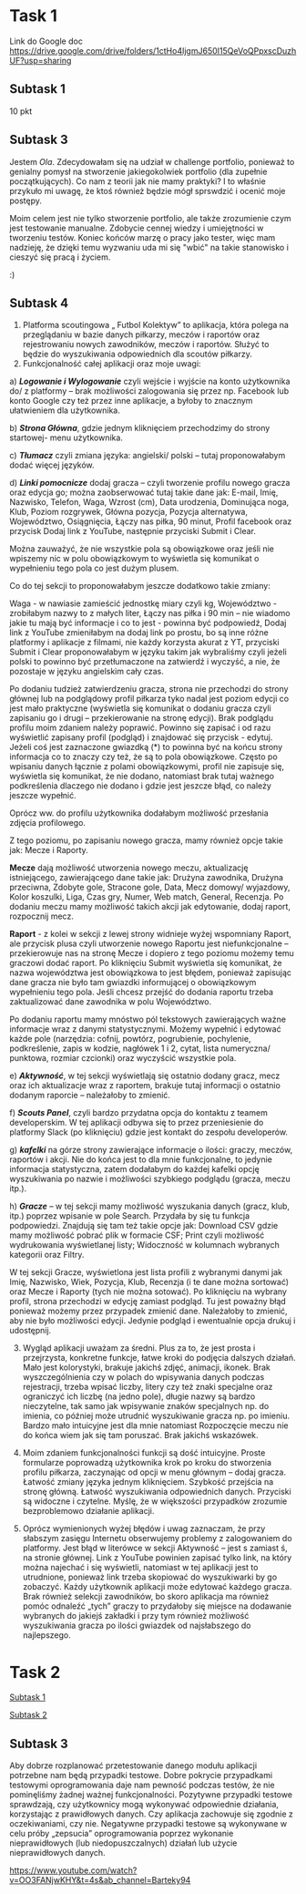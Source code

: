 # Task 1
Link do Google doc
https://drive.google.com/drive/folders/1ctHo4IjgmJ650I15QeVoQPpxscDuzhUF?usp=sharing
## Subtask 1
10 pkt
## Subtask 3
Jestem *Ola*. Zdecydowałam się na udział w challenge portfolio, ponieważ to genialny pomysł na stworzenie jakiegokolwiek portfolio (dla zupełnie początkujących). Co nam z teorii jak nie mamy praktyki? I to właśnie przykuło mi uwagę, że ktoś również będzie mógł sprswdzić i ocenić moje postępy.


Moim celem jest nie tylko stworzenie portfolio, ale także zrozumienie czym jest testowanie manualne. Zdobycie cennej wiedzy i umiejętności w tworzeniu testów. Koniec końców marzę o pracy jako tester, więc mam nadzieję, że dzięki temu wyzwaniu uda mi się "wbić" na takie stanowisko i cieszyć się pracą i życiem. 

:)

## Subtask 4

1. Platforma scoutingowa „ Futbol Kolektyw” to aplikacja, która polega na przeglądaniu w bazie danych piłkarzy, meczów i raportów oraz rejestrowaniu nowych zawodników, meczów i raportów. Służyć to będzie do wyszukiwania odpowiednich dla scoutów piłkarzy.
2. Funkcjonalność całej aplikacji oraz moje uwagi:

a) ***Logowanie i Wylogowanie*** czyli wejście i wyjście na konto użytkownika do/ z platformy – brak możliwości zalogowania się przez np. Facebook lub konto Google czy też przez inne aplikacje, a byłoby to znacznym ułatwieniem dla użytkownika.

b) ***Strona Główna***, gdzie jednym kliknięciem przechodzimy do strony startowej- menu użytkownika.

c) ***Tłumacz*** czyli zmiana języka: angielski/ polski – tutaj proponowałabym dodać więcej języków.

d) ***Linki pomocnicze*** dodaj gracza – czyli tworzenie profilu nowego gracza oraz edycja go; można zaobserwować tutaj takie dane jak: E-mail, Imię, Nazwisko, Telefon, Waga, Wzrost (cm), Data urodzenia, Dominująca noga, Klub, Poziom rozgrywek, Główna pozycja, Pozycja alternatywa, Województwo, Osiągnięcia, Łączy nas piłka, 90 minut, Profil facebook oraz przycisk Dodaj link z YouTube, następnie przyciski Submit i Clear.

Można zauważyć, że nie wszystkie pola są obowiązkowe oraz jeśli nie wpiszemy nic w polu obowiązkowym to wyświetla się komunikat o wypełnieniu tego pola co jest dużym plusem.

Co do tej sekcji to proponowałabym jeszcze dodatkowo takie zmiany: 

Waga - w nawiasie zamieścić jednostkę miary czyli kg, Województwo - zrobiłabym nazwy to z małych liter, Łączy nas piłka i 90 min – nie wiadomo jakie tu mają być informacje i co to jest - powinna być podpowiedź, Dodaj link z YouTube zmieniłabym na dodaj link po prostu, bo są inne różne platformy i aplikacje z filmami, nie każdy korzysta akurat z YT, przyciski Submit i Clear proponowałabym w języku takim jak wybraliśmy czyli jeżeli polski to powinno być przetłumaczone na zatwierdź i wyczyść, a nie, że pozostaje w języku angielskim cały czas.

Po dodaniu tudzież zatwierdzeniu gracza, strona nie przechodzi do strony głównej lub na podglądowy profil piłkarza tyko nadal jest poziom edycji co jest mało praktyczne (wyświetla się komunikat o dodaniu gracza czyli zapisaniu go i drugi – przekierowanie na stronę edycji). Brak podglądu profilu moim zdaniem należy poprawić. Powinno się zapisać i od razu wyświetlić zapisany profil (podgląd) i znajdować się przycisk - edytuj. Jeżeli coś jest zaznaczone gwiazdką (*) to powinna być na końcu strony informacja co to znaczy czy też, że są to pola obowiązkowe. Często po wpisaniu danych łącznie z polami obowiązkowymi, profil nie zapisuje się, wyświetla się komunikat, że nie dodano, natomiast brak tutaj ważnego podkreślenia dlaczego nie dodano i gdzie jest jeszcze błąd, co należy jeszcze wypełnić. 

Oprócz ww. do profilu użytkownika dodałabym możliwość przesłania zdjęcia profilowego.

Z tego poziomu, po zapisaniu nowego gracza, mamy również opcje takie jak: Mecze i Raporty. 

**Mecze** dają możliwość utworzenia nowego meczu, aktualizację istniejącego, zawierającego dane takie jak: Drużyna zawodnika, Drużyna przeciwna, Zdobyte gole, Stracone gole, Data, Mecz domowy/ wyjazdowy, Kolor koszulki, Liga, Czas gry, Numer, Web match, General, Recenzja.
Po dodaniu meczu mamy możliwość takich akcji jak edytowanie, dodaj raport, rozpocznij mecz.

**Raport** - z kolei w sekcji z lewej strony widnieje wyżej wspomniany Raport, ale przycisk plusa czyli utworzenie nowego Raportu jest niefunkcjonalne – przekierowuje nas na stronę Mecze i dopiero z tego poziomu możemy temu graczowi dodać raport. Po kliknięciu Submit wyświetla się komunikat, że nazwa województwa jest obowiązkowa to jest błędem, ponieważ zapisując dane gracza nie było tam gwiazdki informującej o obowiązkowym wypełnieniu tego pola. Jeśli chcesz przejść do dodania raportu trzeba zaktualizować dane zawodnika w polu Województwo.

Po dodaniu raportu mamy mnóstwo pól tekstowych zawierających ważne informacje wraz z danymi statystycznymi. Możemy wypełnić i edytować każde pole (narzędzia: cofnij, powtórz, pogrubienie, pochylenie, podkreślenie, zapis w kodzie, nagłówek 1 i 2, cytat, lista numeryczna/ punktowa, rozmiar czcionki) oraz wyczyścić wszystkie pola.

e) ***Aktywność***, w tej sekcji wyświetlają się ostatnio dodany gracz, mecz oraz ich aktualizacje wraz z raportem, brakuje tutaj informacji o ostatnio dodanym raporcie – należałoby to zmienić.

f) ***Scouts Panel***, czyli bardzo przydatna opcja do kontaktu z teamem developerskim. W tej aplikacji odbywa się to przez przeniesienie do platformy Slack (po kliknięciu) gdzie jest kontakt do zespołu developerów.

g) ***kafelki*** na górze strony zawierające informacje o ilości: graczy, meczów, raportów i akcji. Nie do końca jest to dla mnie funkcjonalne, to jedynie informacja statystyczna, zatem dodałabym do każdej kafelki opcję wyszukiwania po nazwie i możliwości szybkiego podglądu (gracza, meczu itp.).

h) ***Gracze*** – w tej sekcji mamy możliwość wyszukania danych (gracz, klub, itp.) poprzez wpisanie w pole Search. Przydała by się tu funkcja podpowiedzi. Znajdują się tam też takie opcje jak: Download CSV gdzie mamy możliwość pobrać plik w formacie CSF; Print czyli możliwość wydrukowania wyświetlanej listy; Widoczność w kolumnach wybranych kategorii oraz Filtry.

W tej sekcji Gracze, wyświetlona jest lista profili z wybranymi danymi jak Imię, Nazwisko, Wiek, Pozycja, Klub, Recenzja (i te dane można sortować) oraz Mecze i Raporty (tych nie można sotować). Po kliknięciu na wybrany profil, strona przechodzi w edycję zamiast podgląd. Tu jest poważny błąd ponieważ możemy przez przypadek zmienić dane. Należałoby to zmienić, aby nie było możliwości edycji. Jedynie podgląd i ewentualnie opcja drukuj i udostępnij.

3. Wygląd aplikacji uważam za średni. Plus za to, że jest prosta i przejrzysta, konkretne funkcje, łatwe kroki do podjęcia dalszych działań. Mało jest kolorystyki, brakuje jakichś zdjęć, animacji, ikonek. Brak wyszczególnienia czy w polach do wpisywania danych podczas rejestracji, trzeba wpisać liczby, litery czy też znaki specjalne oraz ograniczyć ich liczbę (na jedno pole), długie nazwy są bardzo nieczytelne, tak samo jak wpisywanie znaków specjalnych np. do imienia, co później może utrudnić wyszukiwanie gracza np. po imieniu. Bardzo mało intuicyjne jest dla mnie natomiast Rozpoczęcie meczu nie do końca wiem jak się tam poruszać. Brak jakichś wskazówek.

4. Moim zdaniem funkcjonalności funkcji są dość intuicyjne. Proste formularze poprowadzą użytkownika krok po kroku do stworzenia profilu piłkarza, zaczynając od opcji w menu głównym – dodaj gracza. Łatwość zmiany języka jednym kliknięciem. Szybkość przejścia na stronę główną. Łatwość wyszukiwania odpowiednich danych. Przyciski są widoczne i czytelne. Myślę, że w większości przypadków zrozumie bezproblemowo działanie aplikacji.  
5. Oprócz wymienionych wyżej błędów i uwag zaznaczam, że przy słabszym zasięgu Internetu obserwujemy problemy z zalogowaniem do platformy. Jest błąd w literówce w sekcji Aktywność – jest s zamiast ś, na stronie głównej. Link z YouTube powinien zapisać tylko link, na który można najechać i się wyświetli, natomiast w tej aplikacji jest to utrudnione, ponieważ link trzeba skopiować do wyszukiwarki by go zobaczyć. Każdy użytkownik aplikacji może edytować każdego gracza. Brak również selekcji zawodników, bo skoro aplikacja ma również pomóc odnaleźć „tych” graczy to przydałoby się miejsce na dodawanie wybranych do jakiejś zakładki i przy tym również możliwość wyszukiwania gracza po ilości gwiazdek od najsłabszego do najlepszego.

# Task 2
[Subtask 1](https://docs.google.com/spreadsheets/d/1MbKOnczMdAiLEHo4Ea55W7Hl5swJq_wZGsMpSH7lGWE/edit#gid=0)

[Subtask 2](https://docs.google.com/spreadsheets/d/1FtRzPQIKrIPBBmxD6vIuyaR6vvuYDmaVvW0a3WE8iAM/edit#gid=0)

## Subtask 3

Aby dobrze rozplanować przetestowanie danego modułu aplikacji potrzebne nam będą przypadki testowe. Dobre pokrycie przypadkami testowymi oprogramowania daje nam pewność podczas testów, że nie pominęliśmy żadnej ważnej funkcjonalności. Pozytywne przypadki testowe sprawdzają, czy użytkownicy mogą wykonywać odpowiednie działania, korzystając z prawidłowych danych. Czy aplikacja zachowuje się zgodnie z oczekiwaniami, czy nie. Negatywne przypadki testowe są wykonywane w celu próby „zepsucia” oprogramowania poprzez wykonanie nieprawidłowych (lub niedopuszczalnych) działań lub użycie nieprawidłowych danych.

https://www.youtube.com/watch?v=OO3FANjwKHY&t=4s&ab_channel=Barteky94
